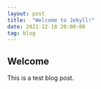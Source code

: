 ```yaml
---
layout: post
title:  "Welcome to Jekyll!"
date: 2021-12-18 20:00:00
tag: blog
---
```


## Welcome

This is a test blog post.